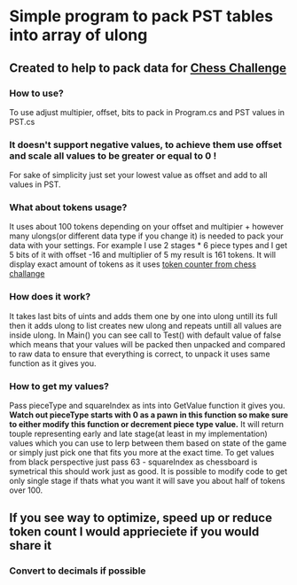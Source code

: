 # Simple program to pack PST tables into array of ulong
## Created to help to pack data for [Chess Challenge](https://github.com/SebLague/Chess-Challenge)

### How to use?
To use adjust multipier, offset, bits to pack in Program.cs and PST values in PST.cs

### It doesn't support negative values, to achieve them use offset and scale all values to be greater or equal to 0 !
For sake of simplicity just set your lowest value as offset and add to all values in PST.


### What about tokens usage?
It uses about 100 tokens depending on your offset and multipier + however many ulongs(or different data type if you change it) is needed to pack your data with your settings.
For example I use 2 stages * 6 piece types and I get 5 bits of it with offset -16 and multiplier of 5 my result is 161 tokens.
It will display exact amount of tokens as it uses [token counter from chess challange](https://github.com/SebLague/Chess-Challenge/tree/main/Chess-Challenge/src/Framework/Application/Helpers/Token%20Counter)

### How does it work?
It takes last bits of uints and adds them one by one into ulong untill its full then it adds ulong to list creates new ulong and repeats untill all values are inside ulong.
In Main() you can see call to Test() with default value of false which means that your values will be packed then unpacked and compared to raw data to ensure that everything is correct, to unpack it uses same function as it gives you.

### How to get my values?
Pass pieceType and squareIndex as ints into GetValue function it gives you. 
**Watch out pieceType starts with 0 as a pawn in this function so make sure to either modify this function or decrement piece type value.**
It will return touple representing early and late stage(at least in my implementation) values which you can use to lerp between them based on state of the game or simply just pick one that fits you more at the exact time. To get values from black perspective just pass 63 - squareIndex as chessboard is symetrical this should work just as good.
It is possible to modify code to get only single stage if thats what you want it will save you about half of tokens over 100.


## If you see way to optimize, speed up or reduce token count I would apprieciete if you would share it
### Convert to decimals if possible
